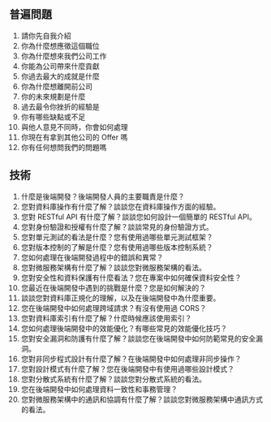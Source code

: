 
## 普遍問題
1. 請你先⾃我介紹
2. 你為什麼想應徵這個職位
3. 你為什麼想來我們公司⼯作
4. 你能為公司帶來什麼貢獻
5. 你過去最⼤的成就是什麼
6. 你為什麼想離開前公司
7. 你的未來規劃是什麼
8. 過去最令你挫折的經驗是
9. 你有哪些缺點或不⾜
10. 與他⼈意⾒不同時，你會如何處理
11. 你現在有拿到其他公司的 Offer 嗎
12. 你有任何想問我們的問題嗎

## 技術
1. 什麼是後端開發？後端開發人員的主要職責是什麼？
2. 您對資料庫操作有什麼了解？談談您在資料庫操作方面的經驗。
3. 您對 RESTful API 有什麼了解？談談您如何設計一個簡單的 RESTful API。
4. 您對身份驗證和授權有什麼了解？談談常見的身份驗證方式。
5. 您對單元測試的看法是什麼？您有使用過哪些單元測試框架？
6. 您對版本控制的了解是什麼？您有使用過哪些版本控制系統？
7. 您如何處理在後端開發過程中的錯誤和異常？
8. 您對微服務架構有什麼了解？談談您對微服務架構的看法。
9. 您對安全性和資料保護有什麼看法？您在專案中如何確保資料安全性？
10. 您最近在後端開發中遇到的挑戰是什麼？您是如何解決的？
12. 談談您對資料庫正規化的理解，以及在後端開發中為什麼重要。
13. 您在後端開發中如何處理跨域請求？有沒有使用過 CORS？
14. 您對資料庫索引有什麼了解？什麼時候應該使用索引？
15. 您如何處理後端開發中的效能優化？有哪些常見的效能優化技巧？
16. 您對安全漏洞和防護有什麼了解？談談您在後端開發中如何防範常見的安全漏洞。
17. 您對非同步程式設計有什麼了解？在後端開發中如何處理非同步操作？
18. 您對設計模式有什麼了解？您在後端開發中有使用過哪些設計模式？
19. 您對分散式系統有什麼了解？談談您對分散式系統的看法。
20. 您在後端開發中如何處理資料一致性和事務管理？
21. 您對微服務架構中的通訊和協調有什麼了解？談談您對微服務架構中通訊方式的看法。